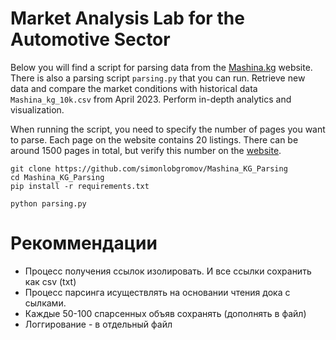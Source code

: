 
# **Market Analysis Lab for the Automotive Sector**

Below you will find a script for parsing data from the [Mashina.kg](https://m.mashina.kg/search/all) website. There is also a parsing script `parsing.py` that you can run.
Retrieve new data and compare the market conditions with historical data `Mashina_kg_10k.csv` from April 2023. Perform in-depth analytics and visualization.


When running the script, you need to specify the number of pages you want to parse. Each page on the website contains 20 listings.
There can be around 1500 pages in total, but verify this number on the [website](https://m.mashina.kg/search/all).


```
git clone https://github.com/simonlobgromov/Mashina_KG_Parsing
cd Mashina_KG_Parsing
pip install -r requirements.txt

python parsing.py
```

# Рекоммендации

* Процесс получения ссылок изолировать. И все ссылки сохранить как csv (txt)
* Процесс парсинга исуществлять на основании чтения дока с сылками.
* Каждые 50-100 спарсенных объяв сохранять (дополнять в файл)
* Логгирование - в отдельный файл

